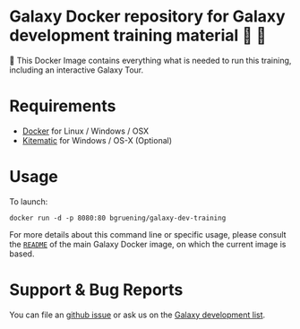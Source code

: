 Galaxy Docker repository for Galaxy development training material :whale: :eyes:
====

:whale: This Docker Image contains everything what is needed to run this training, including an interactive Galaxy Tour.

# Requirements

- [Docker](https://docs.docker.com/engine/installation/) for Linux / Windows / OSX
- [Kitematic](https://kitematic.com/) for Windows / OS-X (Optional)

# Usage

To launch:

```
docker run -d -p 8080:80 bgruening/galaxy-dev-training
```

For more details about this command line or specific usage, please consult the
[`README`](https://github.com/bgruening/docker-galaxy-stable/blob/master/README.md) of the main Galaxy Docker image, on which the current image is based.

# Support & Bug Reports

You can file an [github issue](https://github.com/bgruening/training-material/issues) or ask us on the [Galaxy development list](http://lists.bx.psu.edu/listinfo/galaxy-dev).
